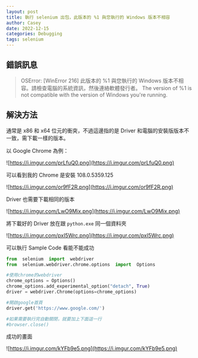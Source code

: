 ```yaml
---
layout: post
title: 執行 selenium 出包，此版本的 %1 與您執行的 Windows 版本不相容
author: Casey
date: 2022-12-15
categories: Debugging
tags: selenium
---
```




## 錯誤訊息

> OSError: [WinError 216] 此版本的 %1 與您執行的 Windows 版本不相容。請檢查電腦的系統資訊，然後連絡軟體發行者。
> The version of %1 is not compatible with the version of Windows you're running.


## 解決方法

通常是 x86 和 x64 位元的衝突，不過這邊指的是 Driver 和電腦的安裝版版本不一致，需下載一樣的版本。

以 Google Chrome 為例：

![https://i.imgur.com/prLfuQ0.png](https://i.imgur.com/prLfuQ0.png)

可以看到我的 Chrome 是安裝 108.0.5359.125

![https://i.imgur.com/or9fF2R.png](https://i.imgur.com/or9fF2R.png)

Driver 也需要下載相同的版本

![https://i.imgur.com/LwO9Mix.png](https://i.imgur.com/LwO9Mix.png)

將下載好的 Driver 放在跟 `python.exe` 同一個資料夾

![https://i.imgur.com/pxI5Wrc.png](https://i.imgur.com/pxI5Wrc.png)

可以執行 Sample Code 看能不能成功

```python
from  selenium  import  webdriver
from  selenium.webdriver.chrome.options  import  Options

#使用chrome的webdriver
chrome_options = Options()
chrome_options.add_experimental_option("detach", True)
driver = webdriver.Chrome(options=chrome_options)

#開啟google首頁
driver.get('https://www.google.com/')

#如果需要執行完自動關閉，就要加上下面這一行
#browser.close()

```

成功的畫面

![https://i.imgur.com/kYFb9e5.png](https://i.imgur.com/kYFb9e5.png)